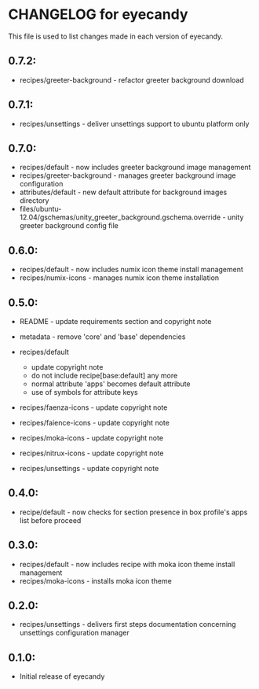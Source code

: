 # CHANGELOG for eyecandy

This file is used to list changes made in each version of eyecandy.

## 0.7.2:

* recipes/greeter-background - refactor greeter background download

## 0.7.1:

* recipes/unsettings - deliver unsettings support to ubuntu platform only

## 0.7.0:

* recipes/default            - now includes greeter background image management
* recipes/greeter-background - manages greeter background image configuration
* attributes/default         - new default attribute for background images directory
* files/ubuntu-12.04/gschemas/unity_greeter_background.gschema.override - unity greeter background config file

## 0.6.0:

* recipes/default     - now includes numix icon theme install management
* recipes/numix-icons - manages numix icon theme installation

## 0.5.0:

* README   - update requirements section and copyright note
* metadata - remove 'core' and 'base' dependencies

* recipes/default

  - update copyright note
  - do not include recipe[base:default] any more
  - normal attribute 'apps' becomes default attribute
  - use of symbols for attribute keys

* recipes/faenza-icons  - update copyright note
* recipes/faience-icons - update copyright note
* recipes/moka-icons    - update copyright note
* recipes/nitrux-icons  - update copyright note
* recipes/unsettings    - update copyright note


## 0.4.0:

* recipe/default - now checks for section presence in box profile's apps list before proceed

## 0.3.0:

* recipes/default    - now includes recipe with moka icon theme install management
* recipes/moka-icons - installs moka icon theme 

## 0.2.0:

* recipes/unsettings - delivers first steps documentation concerning unsettings configuration manager

## 0.1.0:

* Initial release of eyecandy

